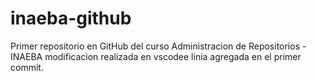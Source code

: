 # inaeba-github
Primer repositorio en GitHub del curso Administracion de Repositorios - INAEBA
modificacion realizada en vscodee
linia agregada en el primer commit.
